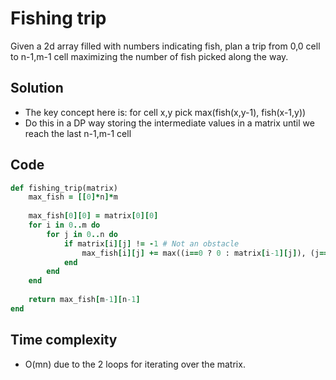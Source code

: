 # Fishing trip
Given a 2d array filled with numbers indicating fish, plan a trip from 0,0 cell to n-1,m-1 cell maximizing the number of fish picked along the way. 

## Solution
- The key concept here is: for cell x,y pick max(fish(x,y-1), fish(x-1,y))
- Do this in a DP way storing the intermediate values in a matrix until we reach the last n-1,m-1 cell

## Code
```ruby
def fishing_trip(matrix)
    max_fish = [[0]*n]*m
    
    max_fish[0][0] = matrix[0][0]
    for i in 0..m do
        for j in 0..n do
            if matrix[i][j] != -1 # Not an obstacle
                max_fish[i][j] += max((i==0 ? 0 : matrix[i-1][j]), (j==0 ? 0 : matrix[i][j-1]))
            end
        end
    end
    
    return max_fish[m-1][n-1]
end
```

## Time complexity
- O(mn) due to the 2 loops for iterating over the matrix.